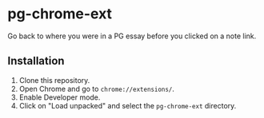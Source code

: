 # pg-chrome-ext

Go back to where you were in a PG essay before you clicked on a note link.

## Installation

1. Clone this repository.
2. Open Chrome and go to `chrome://extensions/`.
3. Enable Developer mode.
4. Click on "Load unpacked" and select the `pg-chrome-ext` directory.

